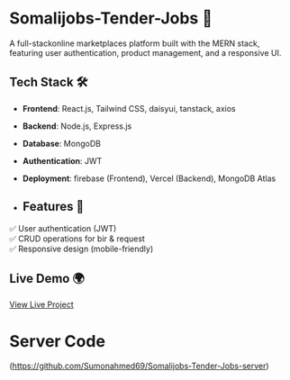

# Somalijobs-Tender-Jobs 🛒  
A full-stackonline marketplaces platform built with the MERN stack, featuring user authentication, product management, and a responsive UI.

## Tech Stack 🛠  
- **Frontend**: React.js,  Tailwind CSS, daisyui, tanstack, axios   
- **Backend**: Node.js, Express.js  
- **Database**: MongoDB  
- **Authentication**: JWT 
- **Deployment**: firebase (Frontend), Vercel  (Backend), MongoDB Atlas

- ## Features 🚀  
✅ User authentication (JWT)  
✅ CRUD operations for bir & request  
✅ Responsive design (mobile-friendly)  
 
## Live Demo 🌍  
[View Live Project]()

# Server Code 
(https://github.com/Sumonahmed69/Somalijobs-Tender-Jobs-server)




